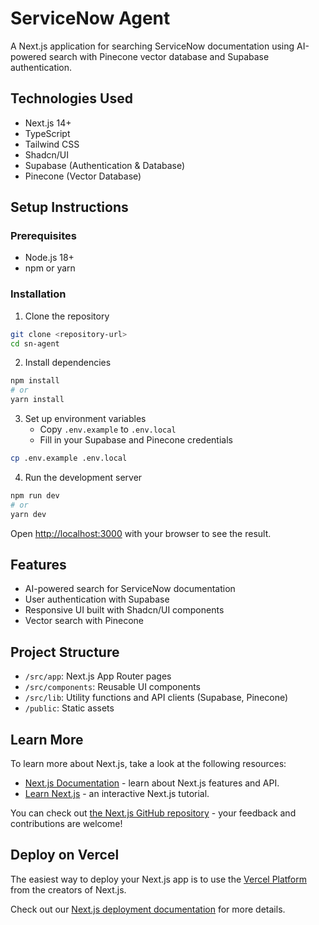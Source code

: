 # ServiceNow Agent

A Next.js application for searching ServiceNow documentation using AI-powered search with Pinecone vector database and Supabase authentication.

## Technologies Used

- Next.js 14+
- TypeScript
- Tailwind CSS
- Shadcn/UI
- Supabase (Authentication & Database)
- Pinecone (Vector Database)

## Setup Instructions

### Prerequisites

- Node.js 18+
- npm or yarn

### Installation

1. Clone the repository
```bash
git clone <repository-url>
cd sn-agent
```

2. Install dependencies
```bash
npm install
# or
yarn install
```

3. Set up environment variables
   - Copy `.env.example` to `.env.local`
   - Fill in your Supabase and Pinecone credentials
```bash
cp .env.example .env.local
```

4. Run the development server
```bash
npm run dev
# or
yarn dev
```

Open [http://localhost:3000](http://localhost:3000) with your browser to see the result.

## Features

- AI-powered search for ServiceNow documentation
- User authentication with Supabase
- Responsive UI built with Shadcn/UI components
- Vector search with Pinecone

## Project Structure

- `/src/app`: Next.js App Router pages
- `/src/components`: Reusable UI components
- `/src/lib`: Utility functions and API clients (Supabase, Pinecone)
- `/public`: Static assets

## Learn More

To learn more about Next.js, take a look at the following resources:

- [Next.js Documentation](https://nextjs.org/docs) - learn about Next.js features and API.
- [Learn Next.js](https://nextjs.org/learn) - an interactive Next.js tutorial.

You can check out [the Next.js GitHub repository](https://github.com/vercel/next.js) - your feedback and contributions are welcome!

## Deploy on Vercel

The easiest way to deploy your Next.js app is to use the [Vercel Platform](https://vercel.com/new?utm_medium=default-template&filter=next.js&utm_source=create-next-app&utm_campaign=create-next-app-readme) from the creators of Next.js.

Check out our [Next.js deployment documentation](https://nextjs.org/docs/app/building-your-application/deploying) for more details.

